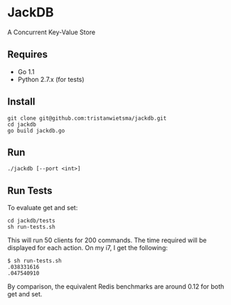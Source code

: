 JackDB
======

A Concurrent Key-Value Store

Requires
--------

* Go 1.1
* Python 2.7.x (for tests)

Install
-------

    git clone git@github.com:tristanwietsma/jackdb.git
    cd jackdb
    go build jackdb.go

Run
---

    ./jackdb [--port <int>]

Run Tests
---------

To evaluate get and set:

    cd jackdb/tests
    sh run-tests.sh

This will run 50 clients for 200 commands. The time required will be displayed for each action. On my i7, I get the following:

    $ sh run-tests.sh 
    .038331616
    .047540910

By comparison, the equivalent Redis benchmarks are around 0.12 for both get and set.
